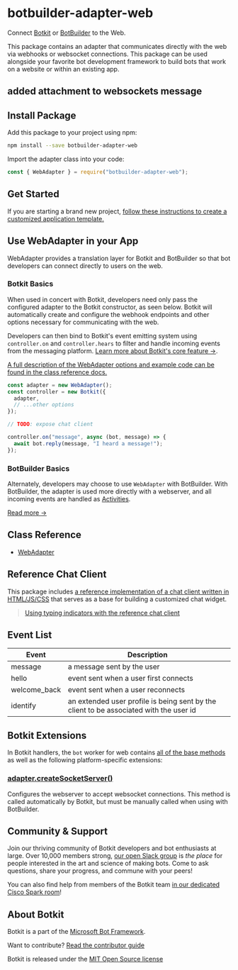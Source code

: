 # botbuilder-adapter-web

Connect [Botkit](https://www.npmjs.com/package/botkit) or [BotBuilder](https://www.npmjs.com/package/botbuilder) to the Web.

This package contains an adapter that communicates directly with the web via webhooks or websocket connections.
This package can be used alongside your favorite bot development framework to build bots that work on a website or within an existing app.

## added attachment to websockets message

## Install Package

Add this package to your project using npm:

```bash
npm install --save botbuilder-adapter-web
```

Import the adapter class into your code:

```javascript
const { WebAdapter } = require("botbuilder-adapter-web");
```

## Get Started

If you are starting a brand new project, [follow these instructions to create a customized application template.](https://botkit.ai/getstarted.html)

## Use WebAdapter in your App

WebAdapter provides a translation layer for Botkit and BotBuilder so that bot developers can connect directly to users on the web.

### Botkit Basics

When used in concert with Botkit, developers need only pass the configured adapter to the Botkit constructor, as seen below. Botkit will automatically create and configure the webhook endpoints and other options necessary for communicating with the web.

Developers can then bind to Botkit's event emitting system using `controller.on` and `controller.hears` to filter and handle incoming events from the messaging platform. [Learn more about Botkit's core feature &rarr;](../docs/index.md).

[A full description of the WebAdapter options and example code can be found in the class reference docs.](../docs/reference/web.md#create-a-new-webadapter)

```javascript
const adapter = new WebAdapter();
const controller = new Botkit({
  adapter,
  // ...other options
});

// TODO: expose chat client

controller.on("message", async (bot, message) => {
  await bot.reply(message, "I heard a message!");
});
```

### BotBuilder Basics

Alternately, developers may choose to use `WebAdapter` with BotBuilder. With BotBuilder, the adapter is used more directly with a webserver, and all incoming events are handled as [Activities](https://docs.microsoft.com/en-us/javascript/api/botframework-schema/activity?view=botbuilder-ts-latest).

[Read more &rarr;](../docs/reference/web.md#create-a-new-webadapter)

## Class Reference

- [WebAdapter](../docs/reference/web.md#webadapter)

## Reference Chat Client

This package includes [a reference implementation of a chat client written in HTML/JS/CSS](https://github.com/howdyai/botkit/tree/master/packages/botbuilder-adapter-web/client/#readme) that serves as a base for building a customized chat widget.

> [Using typing indicators with the reference chat client](https://github.com/howdyai/botkit/tree/master/packages/botbuilder-adapter-web/client/#typing-indicators)

## Event List

| Event        | Description                                                                            |
| ------------ | -------------------------------------------------------------------------------------- |
| message      | a message sent by the user                                                             |
| hello        | event sent when a user first connects                                                  |
| welcome_back | event sent when a user reconnects                                                      |
| identify     | an extended user profile is being sent by the client to be associated with the user id |

## Botkit Extensions

In Botkit handlers, the `bot` worker for web contains [all of the base methods](../docs/reference/core.md) as well as the following platform-specific extensions:

### [adapter.createSocketServer()](../docs/reference/web.md#createsocketserver)

Configures the webserver to accept websocket connections. This method is called automatically by Botkit, but must be manually called when using with BotBuilder.

## Community & Support

Join our thriving community of Botkit developers and bot enthusiasts at large.
Over 10,000 members strong, [our open Slack group](https://community.botkit.ai) is
_the place_ for people interested in the art and science of making bots.
Come to ask questions, share your progress, and commune with your peers!

You can also find help from members of the Botkit team [in our dedicated Cisco Spark room](https://eurl.io/#SyNZuomKx)!

## About Botkit

Botkit is a part of the [Microsoft Bot Framework](https://dev.botframework.com).

Want to contribute? [Read the contributor guide](https://github.com/howdyai/botkit/blob/master/CONTRIBUTING.md)

Botkit is released under the [MIT Open Source license](https://github.com/howdyai/botkit/blob/master/LICENSE.md)
